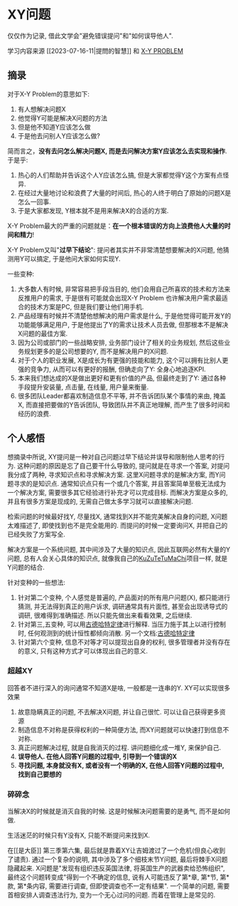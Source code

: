 # XY问题

仅仅作为记录, 借此文学会"避免错误提问"和"如何误导他人".

学习内容来源 [[2023-07-16-11|提問的智慧]] 和 [X-Y PROBLEM](https://coolshell.cn/articles/10804.html)


## 摘录

对于X\-Y Problem的意思如下:

1. 有人想解决问题X
2. 他觉得Y可能是解决X问题的方法
3. 但是他不知道Y应该怎么做
4. 于是他去问别人Y应该怎么做?

简而言之，**没有去问怎么解决问题X, 而是去问解决方案Y应该怎么去实现和操作**. 于是乎:

1. 热心的人们帮助并告诉这个人Y应该怎么搞, 但是大家都觉得Y这个方案有点怪异.
2. 在经过大量地讨论和浪费了大量的时间后, 热心的人终于明白了原始的问题X是怎么一回事.
3. 于是大家都发现, Y根本就不是用来解决X的合适的方案.

X\-Y Problem最大的严重的问题就是：**在一个根本错误的方向上浪费他人大量的时间和精力**!

X\-Y Problem又叫"**过早下结论**": 提问者其实并不非常清楚想要解决的X问题, 他猜测用Y可以搞定, 于是他问大家如何实现Y.

一些变种:

1. 大多数人有时候, 非常容易把手段当目的, 他们会用自己所喜欢的技术和方法来反推用户的需求, 于是很有可能就会出现X\-Y Problem 也许解决用户需求最适合的技术方案是PC, 但是我们要让他们用手机.
2. 产品经理有时候并不清楚他想解决的用户需求是什么, 于是他觉得可能开发Y的功能能够满足用户, 于是他提出了Y的需求让技术人员去做, 但那根本不是解决X问题的最佳方案.
3. 因为公司或部门的一些战略安排, 业务部门设计了相关的业务规划, 然后这些业务规划更多的是公司想要的Y, 而不是解决用户的X问题.
4. 对于个人的职业发展, X是成长为有更强的技能和能力, 这个可以拥有比别人更强的竞争力, 从而可以有更好的报酬, 但确走向了Y: 全身心地追逐KPI.
5. 本来我们想达成的X是做出更好和更有价值的产品, 但最终走到了Y: 通过各种手段提升安装量, 点击量, 在线量, 用户量来衡量.
6. 很多团队Leader都喜欢制造信息不平等, 并不告诉团队某个事情的来由, 掩盖X, 而直接把要做的Y告诉团队, 导致团队并不真正地理解, 而产生了很多时间和经历的浪费.


## 个人感悟

想摘录中所说, XY提问是一种对自己问题过早下结论并误导和限制他人思考的行为. 这种问题的原因是忘了自己要干什么导致的, 提问就是在寻求一个答案, 对提问我分成了两种, 寻求知识点和寻求解决方案. 这里X问题寻求的是解决方案, 而Y问题寻求的是知识点. 通常知识点只有一个或几个答案, 并且答案简单至极无法成为一个解决方案, 需要很多其它经验进行补充才可以完成目标. 而解决方案是众多的, 并且有很多方案是现成的, 无需自己做太多学习就可以直接解决问题.

检索问题的时候最好找Y, 尽量找X, 通常找到X并不能完美解决自身的问题, X问题太难描述了, 即使找到也不是完全能用的. 而提问的时候一定要询问X, 并把自己的已经失败了方案写全.

解决方案是一个系统问题, 其中间涉及了大量的知识点, 因此互联网必然有大量的Y问题,  总有人会关心具体的知识点, 就像我自己的[KuZuTeTuMaChi](https://github.com/zoroqi/KuZuTeTuMaChi)项目一样, 就是Y问题的结合.

针对变种的一些想法:
1. 针对第二个变种, 个人感觉是普遍的, 产品面对的所有用户问题\(X\), 都只能进行猜测, 并无法得到真正的用户诉求, 调研通常具有片面性, 甚至会出现诱导式的调研, 很难得到准确描述. 所以只能先做出来看看效果, 之后继续.
2. 针对第三,五变种, 可以用[古德哈特定律](https://zh.wikipedia.org/wiki/%E5%8F%A4%E5%BE%B7%E5%93%88%E7%89%B9%E5%AE%9A%E5%BE%8B)进行解释. 当压力施于其上以进行控制时, 任何观测到的统计恒性都倾向消散. 另一个文档:[古德哈特定律](https://github.com/nusr/hacker-laws-zh/blob/master/README.md#%E5%8F%A4%E5%BE%B7%E5%93%88%E7%89%B9%E5%AE%9A%E5%BE%8B-goodharts-law)
3. 针对第六个变种, 信息不对等才可以提现出自身的权利, 很多管理者并没有存在的意义, 只有这种方式才可以体现出自己的意义.

### 超越XY

回答者不进行深入的询问通常不知道X是啥, 一般都是一连串的Y. XY可以实现很多效果

1. 故意隐瞒真正的问题, 不去解决X问题, 并让自己很忙. 可以让自己获得更多资源
2. 制造信息不对称是获得权利的一种简便方法, 而XY问题就可以快速打到信息不对称.
3. 真正问题解决过程, 就是自我消灭的过程. 讲问题细化成一堆Y, 来保护自己.
4. **误导他人. 在他人回答Y问题的过程中, 引导到一个错误的X**
5. **寻找问题, 本身就没有X, 或者没有一个明确的X, 在他人回答Y问题的过程中, 找到自己要想的**

### 碎碎念

当解决X的时候就是消灭自我的时候. 这是时候解决问题需要的是勇气, 而不是如何做.

生活迷茫的时候只有Y没有X, 只能不断提问来找到X.

在[[是大臣]] 第三季第六集, 最后就是靠着XY让吉姆渡过了一个危机\(但良心收到了谴责\). 通过一个复杂的说明, 其中涉及了多个细枝末节Y问题, 最后将棘手X问题隐藏起来. X问题是"发现有组织违反英国法律, 将英国生产的武器卖给恐怖组织", 最终这个问题转变成"得到一个不确定的信息, 说有人可能违反了第\*章, 第\*节, 第\*款, 第\*条内容, 需要进行调查, 但即使调查也不一定有结果". 一个简单的问题, 需要首相安排人调查违法行为, 变为一个无心过问的问题. 而着在管理上是常见的.
